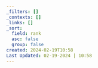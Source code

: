 ```yaml
---
_filters: []
_contexts: []
_links: []
_sort:
  field: rank
  asc: false
  group: false
created: 2024-02-19T10:58
Last Updated: 02-19-2024 | 10:58
---
```

